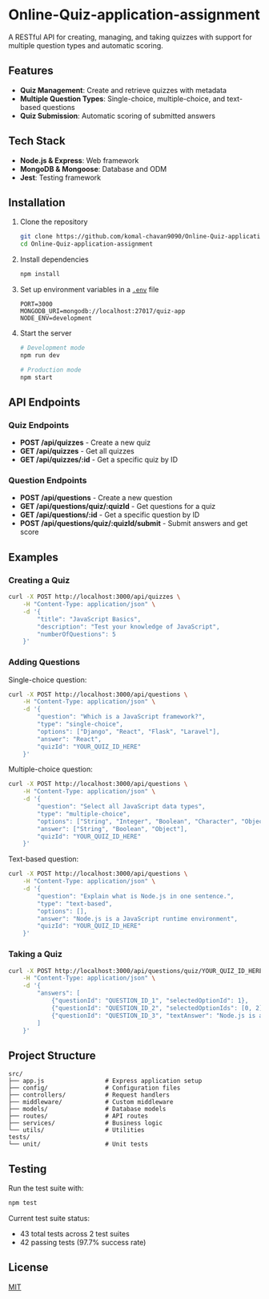 # Online-Quiz-application-assignment

A RESTful API for creating, managing, and taking quizzes with support for multiple question types and automatic scoring.

## Features

- **Quiz Management**: Create and retrieve quizzes with metadata
- **Multiple Question Types**: Single-choice, multiple-choice, and text-based questions
- **Quiz Submission**: Automatic scoring of submitted answers

## Tech Stack

- **Node.js & Express**: Web framework
- **MongoDB & Mongoose**: Database and ODM
- **Jest**: Testing framework

## Installation

1. Clone the repository
	 ```bash
	 git clone https://github.com/komal-chavan9090/Online-Quiz-application-assignment.git
	 cd Online-Quiz-application-assignment
	 ```

2. Install dependencies
	 ```bash
	 npm install
	 ```

3. Set up environment variables in a [`.env`](.env ) file
	 ```
	 PORT=3000
	 MONGODB_URI=mongodb://localhost:27017/quiz-app
	 NODE_ENV=development
	 ```

4. Start the server
	 ```bash
	 # Development mode
	 npm run dev
   
	 # Production mode
	 npm start
	 ```

## API Endpoints

### Quiz Endpoints

- **POST /api/quizzes** - Create a new quiz
- **GET /api/quizzes** - Get all quizzes
- **GET /api/quizzes/:id** - Get a specific quiz by ID
### Question Endpoints

- **POST /api/questions** - Create a new question
- **GET /api/questions/quiz/:quizId** - Get questions for a quiz
- **GET /api/questions/:id** - Get a specific question by ID
- **POST /api/questions/quiz/:quizId/submit** - Submit answers and get score

## Examples

### Creating a Quiz

```bash
curl -X POST http://localhost:3000/api/quizzes \
	-H "Content-Type: application/json" \
	-d '{
		"title": "JavaScript Basics",
		"description": "Test your knowledge of JavaScript",
		"numberOfQuestions": 5
	}'
```

### Adding Questions

Single-choice question:
```bash
curl -X POST http://localhost:3000/api/questions \
	-H "Content-Type: application/json" \
	-d '{
		"question": "Which is a JavaScript framework?",
		"type": "single-choice",
		"options": ["Django", "React", "Flask", "Laravel"],
		"answer": "React",
		"quizId": "YOUR_QUIZ_ID_HERE"
	}'
```

Multiple-choice question:
```bash
curl -X POST http://localhost:3000/api/questions \
	-H "Content-Type: application/json" \
	-d '{
		"question": "Select all JavaScript data types",
		"type": "multiple-choice",
		"options": ["String", "Integer", "Boolean", "Character", "Object"],
		"answer": ["String", "Boolean", "Object"],
		"quizId": "YOUR_QUIZ_ID_HERE"
	}'
```

Text-based question:
```bash
curl -X POST http://localhost:3000/api/questions \
	-H "Content-Type: application/json" \
	-d '{
		"question": "Explain what is Node.js in one sentence.",
		"type": "text-based",
		"options": [],
		"answer": "Node.js is a JavaScript runtime environment",
		"quizId": "YOUR_QUIZ_ID_HERE"
	}'
```

### Taking a Quiz

```bash
curl -X POST http://localhost:3000/api/questions/quiz/YOUR_QUIZ_ID_HERE/submit \
	-H "Content-Type: application/json" \
	-d '{
		"answers": [
			{"questionId": "QUESTION_ID_1", "selectedOptionId": 1},
			{"questionId": "QUESTION_ID_2", "selectedOptionIds": [0, 2]},
			{"questionId": "QUESTION_ID_3", "textAnswer": "Node.js is a JavaScript runtime"}
		]
	}'
```

## Project Structure

```
src/
├── app.js                 # Express application setup
├── config/                # Configuration files
├── controllers/           # Request handlers
├── middleware/            # Custom middleware
├── models/                # Database models
├── routes/                # API routes
├── services/              # Business logic
└── utils/                 # Utilities
tests/
└── unit/                  # Unit tests
```

## Testing

Run the test suite with:
```bash
npm test
```

Current test suite status:
- 43 total tests across 2 test suites
- 42 passing tests (97.7% success rate)

## License

[MIT](https://choosealicense.com/licenses/mit/)

